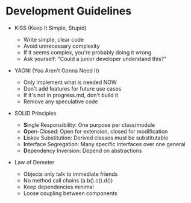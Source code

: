 # Development Guidelines

- KISS (Keep It Simple, Stupid)

    - Write simple, clear code
    - Avoid unnecessary complexity
    - If it seems complex, you're probably doing it wrong
    - Ask yourself: "Could a junior developer understand this?"
    
-   YAGNI (You Aren't Gonna Need It)

    - Only implement what is needed NOW
    - Don't add features for future use cases
    - If it's not in progress.md, don't build it
    - Remove any speculative code
    
-   SOLID Principles

    - **S**ingle Responsibility: One purpose per class/module
    - **O**pen-Closed: Open for extension, closed for modification
    - **L**iskov Substitution: Derived classes must be substitutable
    - **I**nterface Segregation: Many specific interfaces over one general
    - **D**ependency Inversion: Depend on abstractions
    
-   Law of Demeter

    - Objects only talk to immediate friends
    - No method call chains (a.b().c().d())
    - Keep dependencies minimal
    - Loose coupling between components